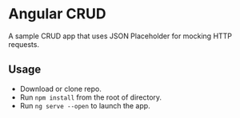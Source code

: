 # Angular CRUD

A sample CRUD app that uses JSON Placeholder for mocking HTTP requests.

## Usage

- Download or clone repo.
- Run `npm install` from the root of directory.
- Run `ng serve --open` to launch the app.
